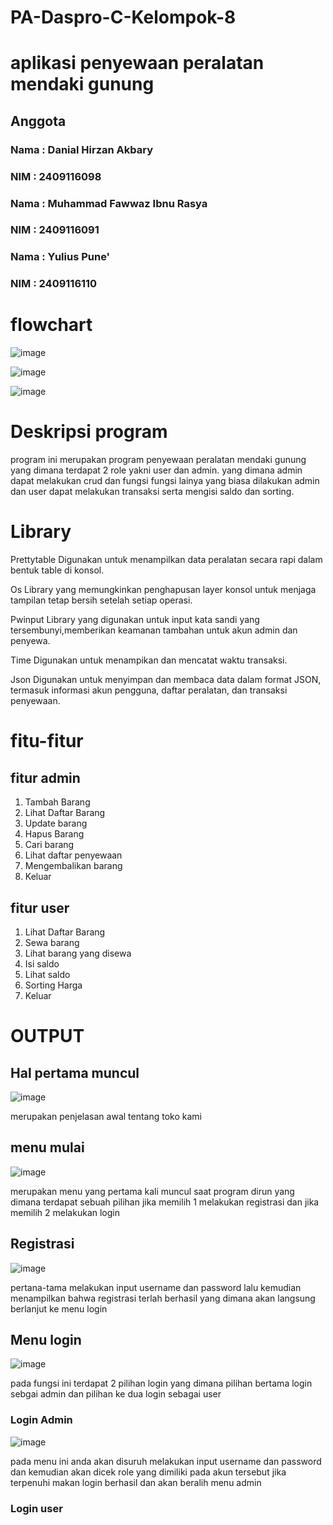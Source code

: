 # PA-Daspro-C-Kelompok-8
# aplikasi penyewaan peralatan mendaki gunung
## Anggota
### Nama : Danial Hirzan Akbary
### NIM : 2409116098
### Nama : Muhammad Fawwaz Ibnu Rasya
### NIM : 2409116091
### Nama : Yulius Pune'
### NIM : 2409116110

# flowchart

![image](https://github.com/user-attachments/assets/c2abc302-cdac-4ddc-95d3-d9370e95d493)

![image](https://github.com/user-attachments/assets/2513d3a4-3a49-41a4-b3da-a0a6db3c38e0)

![image](https://github.com/user-attachments/assets/990ff083-867a-4125-b2a2-57e6350a4f6c)

# Deskripsi program

program ini merupakan program penyewaan peralatan mendaki gunung yang dimana terdapat 2 role yakni user dan admin. yang dimana admin dapat melakukan crud dan fungsi fungsi lainya yang biasa dilakukan admin dan user dapat melakukan transaksi serta mengisi saldo dan sorting.

# Library

Prettytable
Digunakan untuk menampilkan data peralatan secara rapi dalam bentuk table di konsol.

Os
Library yang memungkinkan penghapusan layer konsol untuk menjaga tampilan tetap bersih setelah setiap operasi.

Pwinput
Library yang digunakan untuk input kata sandi yang tersembunyi,memberikan keamanan tambahan untuk akun admin dan penyewa.

Time
Digunakan untuk menampikan dan mencatat waktu transaksi.

Json
Digunakan untuk menyimpan dan membaca data dalam format JSON, termasuk informasi akun pengguna, daftar peralatan, dan transaksi penyewaan.

# fitu-fitur

## fitur admin

1. Tambah Barang             
2. Lihat Daftar Barang       
3. Update barang             
4. Hapus Barang              
5. Cari barang               
6. Lihat daftar penyewaan    
7. Mengembalikan barang      
8. Keluar

## fitur user

1. Lihat Daftar Barang       
2. Sewa barang               
3. Lihat barang yang disewa  
4. Isi saldo                 
5. Lihat saldo               
6. Sorting Harga            
7. Keluar

# OUTPUT

## Hal pertama muncul

![image](https://github.com/user-attachments/assets/8956b8a0-36f6-47c8-b356-524bdc482eb6)

merupakan penjelasan awal tentang toko kami

## menu mulai

![image](https://github.com/user-attachments/assets/d41e917a-4636-4f47-a8b5-c46d761f57e3)

merupakan menu yang pertama kali muncul saat program dirun yang dimana terdapat sebuah pilihan jika memilih 1 melakukan registrasi dan jika memilih 2 melakukan login

## Registrasi

![image](https://github.com/user-attachments/assets/1a590c18-68be-45c0-a83d-03f599a05ab2)

pertana-tama melakukan input username dan password lalu kemudian menampilkan bahwa registrasi terlah berhasil yang dimana akan langsung berlanjut ke menu login

## Menu login

![image](https://github.com/user-attachments/assets/2c1c3a7d-5cc4-42b4-b041-ac917633f04a)

pada fungsi ini terdapat 2 pilihan login yang dimana pilihan bertama login sebgai admin dan pilihan ke dua login sebagai user

### Login Admin

![image](https://github.com/user-attachments/assets/dddf5337-eb0f-4e4c-bd6e-3dc44c3d2e69)

pada menu ini anda akan disuruh melakukan input username dan password dan kemudian akan dicek role yang dimiliki pada akun tersebut jika terpenuhi makan login berhasil dan akan beralih menu admin

### Login user

